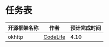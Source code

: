 # 任务表
| 开源框架名称        | 作者           |      预计完成时间    |
| ------------- |:-------------:| ------------- |
|    okhttp     |  [CodeLife](https://github.com/xiaojianchen) |   4.10 |    










